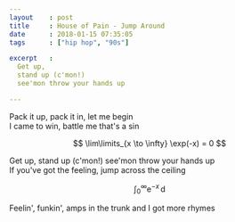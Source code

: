 ```yaml
---
layout    : post
title     : House of Pain - Jump Around
date      : 2018-01-15 07:35:05
tags      : ["hip hop", "90s"]

excerpt   : 
  Get up,
  stand up (c'mon!)
  see'mon throw your hands up

---
```


Pack it up, pack it in, let me begin\
I came to win, battle me that's a sin
<!--more-->

$$ \lim\limits_{x \to \infty} \exp(-x) = 0 $$

Get up, stand up (c'mon!) see'mon throw your hands up\
If you've got the feeling, jump across the ceiling

$$ \int_0^\infty \mathrm{e}^{-x}\,\mathrm{d} $$

Feelin', funkin', amps in the trunk and I got more rhymes
